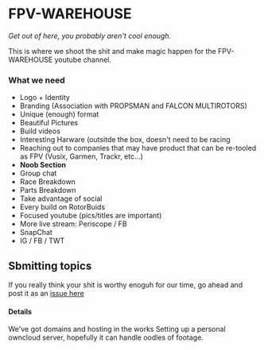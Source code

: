 # FPV-WAREHOUSE
_Get out of here, you probably aren't cool enough._

This is where we shoot the shit and make magic happen for the FPV-WAREHOUSE youtube channel.



### What we need

 - Logo + Identity
 - Branding (Association with PROPSMAN and FALCON MULTIROTORS)
 - Unique (enough) format
 - Beautiful Pictures
 - Build videos
 - Interesting Harware (outsitde the box, doesn't need to be racing
 - Reaching out to companies that may have product that can be re-tooled as FPV (Vusix, Garmen, Trackr, etc...)
 - **Noob Section**
 - Group chat
 - Race Breakdown
 - Parts Breakdown
 - Take advantage of social
  - Every build on RotorBuids
  - Focused youtube (pics/titles are important)
  - More live stream: Periscope / FB
  - SnapChat
  - IG / FB / TWT
  
 
 
 ## Sbmitting topics
If you really think your shit is worthy enoguh for our time, go ahead and post it as an [issue here](https://github.com/FPV-WAREHOUSE)
 
 
 #### Details
 We've got domains and hosting in the works
 Setting up a personal owncloud server, hopefully it can handle oodles of footage.
